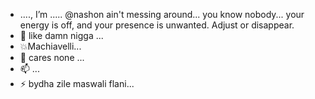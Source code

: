 - ...., I’m ..... @nashon ain't messing around...
you know nobody...
your energy is off, and your presence is unwanted. Adjust or disappear.
- 👀 like damn nigga ...
- 💥Machiavelli...
- 💞️ cares none ...
- 📫  ...
- ⚡ bydha zile maswali flani...
